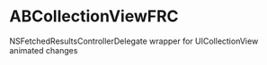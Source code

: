# ABCollectionViewFRC
NSFetchedResultsControllerDelegate wrapper for UICollectionView animated changes
